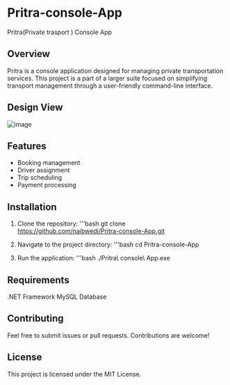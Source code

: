 # Pritra-console-App

Pritra(Private trasport ) Console App 

## Overview
Pritra is a console application designed for managing private transportation services. This project is a part of a larger suite focused on simplifying transport management through a user-friendly command-line interface.

## Design View

![image](https://github.com/user-attachments/assets/740cc43c-74e8-4187-9c61-0741e63239ff)


## Features
- Booking management
- Driver assignment
- Trip scheduling
- Payment processing

## Installation
1. Clone the repository:
'''bash
git clone https://github.com/naibwedi/Pritra-console-App.git

2. Navigate to the project directory:
'''bash
cd Pritra-console-App

3. Run the application:
'''bash
./Pritra\ console\ App.exe

## Requirements
.NET Framework
MySQL Database

## Contributing
Feel free to submit issues or pull requests. Contributions are welcome!

## License
This project is licensed under the MIT License.

